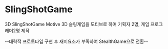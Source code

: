 # SlingShotGame
3D SlingShotGame Motive
3D 슬링게임을 모티브로 하여 기획자 2명, 게임 프로그래머2명 제작

--대략적 프로토타입 구현 후 재미요소가 부족하여 StealthGame으로 전환--
